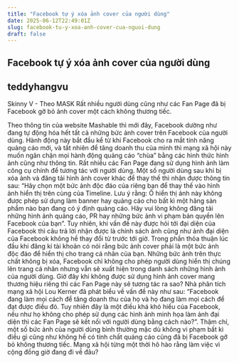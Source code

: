 ```yaml
---
title: "Facebook tự ý xóa ảnh cover của người dùng"
date: 2025-06-12T22:49:01Z
slug: facebook-tu-y-xoa-anh-cover-cua-nguoi-dung
draft: false
---
```


## Facebook tự ý xóa ảnh cover của người dùng

## teddyhangvu

Skinny V - Theo MASK
Rất nhiều người dùng cũng như các Fan Page đã bị Facebook gỡ bỏ ảnh cover một cách không thương tiếc.

Theo thông tin của website Mashable thì mới đây, Facebook dường như đang tự động hóa hết tất cả những bức ảnh cover trên Facebook của người dùng.
Hành động này bắt đầu kể từ khi Facebook cho ra mắt tính năng quảng cáo mới, và tất nhiên để tăng doanh thu của mình thì mạng xã hội này muốn ngăn chặn mọi hành động quảng cáo “chùa” bằng các hình thức hình ảnh cũng như thông tin.
 Rất nhiều các Fan Page đang sử dụng hình ảnh làm công cụ chính để tương tác với người dùng.
Một số người dùng sau khi bị xóa ảnh và đăng tải hình ảnh cover khác để thay thế thì nhận được thông tin sau: “Hãy chọn một bức ảnh độc đáo của riêng bạn để thay thế vào hình ảnh hiển thị trên cùng của Timeline. Lưu ý rằng: Ô hiển thị ảnh này không được phép sử dụng làm banner hay quảng cáo cho bất kì một hãng sản phẩm nào bạn đang có ý định quảng cáo. Hãy vui lòng không đăng tải những hình ảnh quảng cáo, PR hay những bức ảnh vi phạm bản quyền lên Facebook của bạn”.
Tuy nhiên, khi vấn đề này được hỏi tới đại diện của Facebook thì câu trả lời nhận được là chính sách ảnh cũng như ảnh đại diện của Facebook không hề thay đổi từ trước tới giờ. Trong phần thỏa thuận lúc đầu khi đăng kí tài khoản có nói rằng bức ảnh cover phải là một bức ảnh độc đáo để hiển thị cho trang cá nhân của bạn.
Những bức ảnh trên thực chất không bị xóa, Facebook chỉ không cho phép người dùng hiển thị chúng lên trang cá nhân nhưng vẫn sẽ xuất hiện trong danh sách những hình ảnh của người dùng.
 Giờ đây khi không được sử dụng hình ảnh cover mang thương hiệu riêng thì các Fan Page này sẽ tương tác ra sao?
Nhà phân tích mạng xã hội Lou Kerner đã phát biểu về vấn đề này như sau: “Facebook đang làm mọi cách để tăng doanh thu của họ và họ đang làm mọi cách để đạt được điều đó. Tuy nhiên đây là một điều khá khó hiểu của Facebook, nếu như họ không cho phép sử dụng các hình ảnh minh họa làm ảnh đại diện thì các Fan Page sẽ kết nối với người dùng bằng cách nào?”.
Thậm chí, một số bức ảnh của người dùng bình thường mặc dù không vi phạm bất kì điều gì cũng như không hề có tính chất quảng cáo cũng đã bị Facebook gỡ bỏ không thương tiếc. Mạng xã hội từng một thời hô hào rằng làm việc vì cộng đồng giờ đang đi về đâu?
